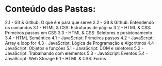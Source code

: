 # Conteúdo das Pastas:

2.1 - Git & Github: O que é e para que serve
2.2 - Git & Github: Entendendo os comandos
3.1 - HTML & CSS: Estruturas de página
3.2 - HTML & CSS: Primeiros passos em CSS
3.3 - HTML & CSS: Seletores e posicionamento
3.4 - HTML Semântico
4.1 - JavaScript: Primeiros passos
4.2 - JavaScript: Array e loop for
4.3 - JavaScript: Lógica de Programação e Algorítmos
4.4 - JavaScript: Objetos e funções
5.1 - JavaScript: DOM e seletores
5.2 - JavaScript: Trabalhando com elementos
5.3 - JavaScript: Eventos
5.4 - JavaScript: Web Storage
6.1 - HTML & CSS: Forms
